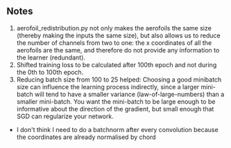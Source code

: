 ## Notes
1. aerofoil_redistribution.py not only makes the aerofoils the same size (thereby making the inputs the same size), but 
also allows us to reduce the number of channels from two to one: the x coordinates of all the aerofoils are the same, 
and therefore do not provide any information to the learner (redundant).
2. Shifted training loss to be calculated after 100th epoch and not during the 0th to 100th epoch.
3. Reducing batch size from 100 to 25 helped: Choosing a good minibatch size can influence the learning process
indirectly, since a larger mini-batch will tend to have a smaller variance (law-of-large-numbers) than a smaller
mini-batch. You want the mini-batch to be large enough to be informative about the direction of the gradient, but small
enough that SGD can regularize your network.


- I don't think I need to do a batchnorm after every convolution because the coordinates are already normalised by chord
